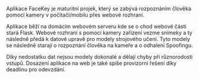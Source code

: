 Aplikace FaceKey je maturitní projek, který se zabývá rozpoznáním člověka pomocí kamery v počítači/mobilu přes webové rozhraní. 

Aplikace běží na domácím webovém serveru kde se o chod webové části stará Flask. Webové rozhraní s pomocí kamery zařízení vezme snímeky a ty následně předá k datové upravě pro modely strojového učení. Tyto modely se následně starají o rozpoznání člověka na kameře a o odhalení Spoofingu.

Díky nedostatku dat nejsou modely dokonalé a dělají chyby při různorodosti vstupů. Dosazení aplikace na web je také spíše provizorní řešení díky deadlinu pro odevzdání. 

